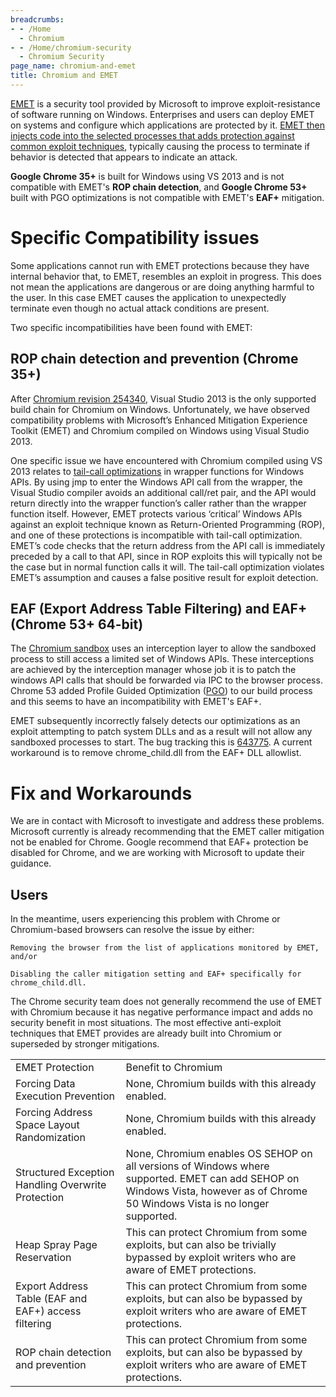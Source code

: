 ```yaml
---
breadcrumbs:
- - /Home
  - Chromium
- - /Home/chromium-security
  - Chromium Security
page_name: chromium-and-emet
title: Chromium and EMET
---
```


[EMET](http://technet.microsoft.com/en-us/security/jj653751) is a security tool
provided by Microsoft to improve exploit-resistance of software running on
Windows. Enterprises and users can deploy EMET on systems and configure which
applications are protected by it. [EMET then injects code into the selected
processes that adds protection against common exploit
techniques](http://support.microsoft.com/kb/2909257), typically causing the
process to terminate if behavior is detected that appears to indicate an attack.

**Google Chrome 35+** is built for Windows using VS 2013 and is not compatible
with EMET's **ROP chain detection**, and **Google Chrome 53+** built with PGO
optimizations is not compatible with EMET's **EAF+** mitigation.

# Specific Compatibility issues

Some applications cannot run with EMET protections because they have internal
behavior that, to EMET, resembles an exploit in progress. This does not mean the
applications are dangerous or are doing anything harmful to the user. In this
case EMET causes the application to unexpectedly terminate even though no actual
attack conditions are present.

Two specific incompatibilities have been found with EMET:

## ROP chain detection and prevention (Chrome 35+)

After [Chromium revision
254340](http://src.chromium.org/viewvc/chrome?view=revision&revision=254340),
Visual Studio 2013 is the only supported build chain for Chromium on Windows.
Unfortunately, we have observed compatibility problems with Microsoft’s Enhanced
Mitigation Experience Toolkit (EMET) and Chromium compiled on Windows using
Visual Studio 2013.

One specific issue we have encountered with Chromium compiled using VS 2013
relates to [tail-call optimizations](http://en.wikipedia.org/wiki/Tail_call) in
wrapper functions for Windows APIs. By using jmp to enter the Windows API call
from the wrapper, the Visual Studio compiler avoids an additional call/ret pair,
and the API would return directly into the wrapper function’s caller rather than
the wrapper function itself. However, EMET protects various ‘critical’ Windows
APIs against an exploit technique known as Return-Oriented Programming (ROP),
and one of these protections is incompatible with tail-call optimization. EMET’s
code checks that the return address from the API call is immediately preceded by
a call to that API, since in ROP exploits this will typically not be the case
but in normal function calls it will. The tail-call optimization violates EMET’s
assumption and causes a false positive result for exploit detection.

## EAF (Export Address Table Filtering) and EAF+ (Chrome 53+ 64-bit)

The [Chromium
sandbox](/developers/design-documents/sandbox#TOC-The-broker-process) uses an
interception layer to allow the sandboxed process to still access a limited set
of Windows APIs. These interceptions are achieved by the interception manager
whose job it is to patch the windows API calls that should be forwarded via IPC
to the browser process. Chrome 53 added Profile Guided Optimization
([PGO](https://blogs.msdn.microsoft.com/vcblog/2013/04/04/build-faster-and-high-performing-native-applications-using-pgo/))
to our build process and this seems to have an incompatibility with EMET's EAF+.

EMET subsequently incorrectly falsely detects our optimizations as an exploit
attempting to patch system DLLs and as a result will not allow any sandboxed
processes to start. The bug tracking this is [643775](https://crbug.com/643775).
A current workaround is to remove chrome_child.dll from the EAF+ DLL allowlist.

# Fix and Workarounds

We are in contact with Microsoft to investigate and address these problems.
Microsoft currently is already recommending that the EMET caller mitigation not
be enabled for Chrome. Google recommend that EAF+ protection be disabled for
Chrome, and we are working with Microsoft to update their guidance.

## Users

In the meantime, users experiencing this problem with Chrome or Chromium-based
browsers can resolve the issue by either:

    Removing the browser from the list of applications monitored by EMET, and/or

    Disabling the caller mitigation setting and EAF+ specifically for
    chrome_child.dll.

The Chrome security team does not generally recommend the use of EMET with
Chromium because it has negative performance impact and adds no security benefit
in most situations. The most effective anti-exploit techniques that EMET
provides are already built into Chromium or superseded by stronger mitigations.

<table>
<tr>

<td>EMET Protection</td>

<td>Benefit to Chromium</td>

</tr>
<tr>

<td>Forcing Data Execution Prevention</td>

<td>None, Chromium builds with this already enabled.</td>

</tr>
<tr>

<td>Forcing Address Space Layout Randomization</td>

<td>None, Chromium builds with this already enabled.</td>

</tr>
<tr>

<td>Structured Exception Handling Overwrite Protection</td>

<td>None, Chromium enables OS SEHOP on all versions of Windows where supported. EMET can add SEHOP on Windows Vista, however as of Chrome 50 Windows Vista is no longer supported.</td>

</tr>
<tr>

<td>Heap Spray Page Reservation</td>

<td>This can protect Chromium from some exploits, but can also be trivially bypassed by exploit writers who are aware of EMET protections.</td>

</tr>
<tr>

<td>Export Address Table (EAF and EAF+) access filtering</td>

<td>This can protect Chromium from some exploits, but can also be bypassed by exploit writers who are aware of EMET protections.</td>

</tr>
<tr>

<td>ROP chain detection and prevention</td>

<td>This can protect Chromium from some exploits, but can also be bypassed by exploit writers who are aware of EMET protections.</td>

</tr>
</table>